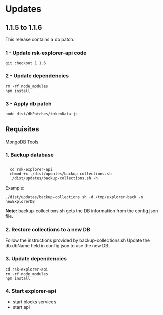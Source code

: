 # Updates

## 1.1.5 to 1.1.6

This release contains a db patch.

### 1 - Update rsk-explorer-api code

  ```shell
  git checkout 1.1.6
  ```

### 2 - Update dependencies

```shell
rm -rf node_modules
npm install
```

### 3 - Apply db patch

``` shell
node dist/dbPatches/tokenData.js

```

## Requisites

 [MongoDB Tools](https://docs.mongodb.com/manual/tutorial/backup-and-restore-tools/)

### 1. Backup database

``` shell
  
  cd rsk-explorer-api
  chmod +x ./dist/updates/backup-collections.sh
  ./dist/updates/backup-collections.sh -h

```

Example:

``` shell
./dist/updates/backup-collections.sh -d /tmp/explorer-back -n newExplorerDB
```

**Note:** backup-collections.sh gets the DB information from the config.json file.

### 2. Restore collections to a new DB

  Follow the instructions provided by backup-collections.sh
  Update the db.dbName field in config.json to use the new DB.

### 3. Update dependencies  

```shell
cd rsk-explorer-api
rm -rf node_modules
npm install
```

### 4. Start explorer-api

- start blocks services
- start api
